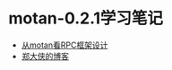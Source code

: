 # motan-0.2.1学习笔记
* [从motan看RPC框架设计](http://kriszhang.com/motan-rpc-impl/)
* [郑大侠的博客](http://code.zhizus.com/categories/Motan%E6%BA%90%E7%A0%81%E8%A7%A3%E8%AF%BB/)
